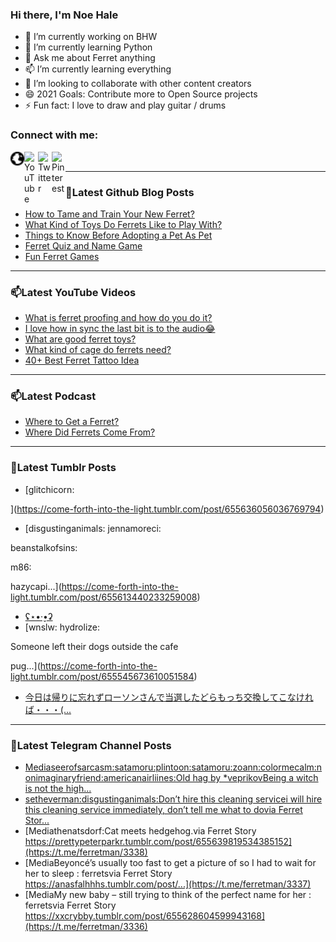 ### Hi there, I'm Noe Hale

- 🔭 I’m currently working on BHW
- 🌱 I’m currently learning Python
- 💬 Ask me about Ferret anything
- 📫 I’m currently learning everything
- 🔭 I’m looking to collaborate with other content creators
- 😄 2021 Goals: Contribute more to Open Source projects
- ⚡ Fun fact: I love to draw and play guitar / drums

### Connect with me:

[<img align="left" alt="ferretvoice.com" width="22px" src="https://raw.githubusercontent.com/iconic/open-iconic/master/svg/globe.svg" />](https://ferretvoice.com)
[<img align="left" alt="YouTube" width="22px" src="https://cdn.jsdelivr.net/npm/simple-icons@v3/icons/youtube.svg" />](https://www.youtube.com/channel/UCk665XTfaMLVwFVWUmgnDiw)
[<img align="left" alt="Twitter" width="22px" src="https://cdn.jsdelivr.net/npm/simple-icons@v3/icons/twitter.svg" />](https://twitter.com/voiceferret)
[<img align="left" alt="Pinterest" width="22px" src="https://cdn.jsdelivr.net/npm/simple-icons@v3/icons/pinterest.svg" />](https://www.pinterest.com/voiceferret/)

<br />

---
### 🔭Latest Github Blog Posts
<!-- GITHUB:START -->
- [How to Tame and Train Your New Ferret?](http://noehale.github.io/how-to-tame-and-train-your-new-ferret/)
- [What Kind of Toys Do Ferrets Like to Play With?](http://noehale.github.io/what-kind-of-toys-do-ferrets-like-to-play-with/)
- [Things to Know Before Adopting a Pet As Pet](http://noehale.github.io/things-to-know-before-adopting-a-pet-as-pet/)
- [Ferret Quiz and Name Game](http://noehale.github.io/ferret-quiz/)
- [Fun Ferret Games](http://noehale.github.io/fun-ferret-games/)
<!-- GITHUB:END -->
---
### 📫Latest YouTube Videos

<!-- YOUTUBE:START -->
- [What is ferret proofing and how do you do it?](https://www.youtube.com/watch?v=81Syh_DJBQQ)
- [I love how in sync the last bit is to the audio😂](https://www.youtube.com/watch?v=WHBeGHwSlGY)
- [What are good ferret toys?](https://www.youtube.com/watch?v=tPxRilBzc0s)
- [What kind of cage do ferrets need?](https://www.youtube.com/watch?v=xzz6hC3sR5A)
- [40+ Best Ferret Tattoo Idea](https://www.youtube.com/watch?v=KIKqduR6Xcs)
<!-- YOUTUBE:END -->

---
### 📫Latest Podcast

<!-- PODCAST:START -->
- [Where to Get a Ferret?](https://anchor.fm/ferretvoice/episodes/Where-to-Get-a-Ferret-erurfu)
- [Where Did Ferrets Come From?](https://anchor.fm/ferretvoice/episodes/Where-Did-Ferrets-Come-From-eruq8g)
<!-- PODCAST:END -->
---
### 📝Latest Tumblr Posts

<!-- TUMBLR:START -->
- [glitchicorn:

](https://come-forth-into-the-light.tumblr.com/post/655636056036769794)
- [disgustinganimals:
jennamoreci:

beanstalkofsins:

m86:

hazycapi...](https://come-forth-into-the-light.tumblr.com/post/655613440233259008)
- [ʢ⋆•·̬•ʡ](https://come-forth-into-the-light.tumblr.com/post/655590764342132736)
- [wnslw:
hydrolize:

Someone left their dogs outside the cafe

pug...](https://come-forth-into-the-light.tumblr.com/post/655545673610051584)
- [今日は帰りに忘れずローソンさんで当選したどらもっち交換してこなければ・・・(...](https://come-forth-into-the-light.tumblr.com/post/655522885188894720)
<!-- TUMBLR:END -->
---
### 📝Latest Telegram Channel Posts

<!-- TELEGRAM:START -->
- [Mediaseerofsarcasm:satamoru:plintoon:satamoru:zoann:colormecalm:nonimaginaryfriend:americanairliines:Old hag by *veprikovBeing a witch is not the high...](https://t.me/ferretman/3340)
- [setheverman:disgustinganimals:Don’t hire this cleaning servicei will hire this cleaning service immediately, don’t tell me what to dovia Ferret Stor...](https://t.me/ferretman/3339)
- [Mediathenatsdorf:Cat meets hedgehog.via Ferret Story https://prettypeterparkr.tumblr.com/post/655639819534385152](https://t.me/ferretman/3338)
- [MediaBeyoncé’s usually too fast to get a picture of so I had to wait for her to sleep : ferretsvia Ferret Story https://anasfalhhhs.tumblr.com/post/...](https://t.me/ferretman/3337)
- [MediaMy new baby – still trying to think of the perfect name for her : ferretsvia Ferret Story https://xxcrybby.tumblr.com/post/655628604599943168](https://t.me/ferretman/3336)
<!-- TELEGRAM:END -->
